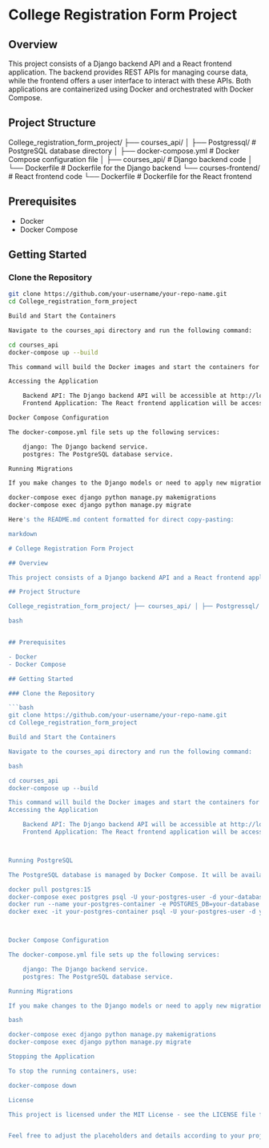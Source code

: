 # College Registration Form Project

## Overview

This project consists of a Django backend API and a React frontend application. The backend provides REST APIs for managing course data, while the frontend offers a user interface to interact with these APIs. Both applications are containerized using Docker and orchestrated with Docker Compose.

## Project Structure

College_registration_form_project/ ├── courses_api/ │ ├── Postgressql/ # PostgreSQL database directory │ ├── docker-compose.yml # Docker Compose configuration file │ ├── courses_api/ # Django backend code │ └── Dockerfile # Dockerfile for the Django backend └── courses-frontend/ # React frontend code └── Dockerfile # Dockerfile for the React frontend



## Prerequisites

- Docker
- Docker Compose

## Getting Started

### Clone the Repository

```bash
git clone https://github.com/your-username/your-repo-name.git
cd College_registration_form_project

Build and Start the Containers

Navigate to the courses_api directory and run the following command:

cd courses_api
docker-compose up --build

This command will build the Docker images and start the containers for both the Django backend and the PostgreSQL database.

Accessing the Application

    Backend API: The Django backend API will be accessible at http://localhost:8000.
    Frontend Application: The React frontend application will be accessible at http://localhost:3000.

Docker Compose Configuration

The docker-compose.yml file sets up the following services:

    django: The Django backend service.
    postgres: The PostgreSQL database service.

Running Migrations

If you make changes to the Django models or need to apply new migrations, you can run the following commands:

docker-compose exec django python manage.py makemigrations
docker-compose exec django python manage.py migrate

Here's the README.md content formatted for direct copy-pasting:

markdown

# College Registration Form Project

## Overview

This project consists of a Django backend API and a React frontend application. The backend provides REST APIs for managing course data, while the frontend offers a user interface to interact with these APIs. Both applications are containerized using Docker and orchestrated with Docker Compose.

## Project Structure

College_registration_form_project/ ├── courses_api/ │ ├── Postgressql/ # PostgreSQL database directory │ ├── docker-compose.yml # Docker Compose configuration file │ ├── courses_api/ # Django backend code │ └── Dockerfile # Dockerfile for the Django backend └── courses-frontend/ # React frontend code └── Dockerfile # Dockerfile for the React frontend

bash


## Prerequisites

- Docker
- Docker Compose

## Getting Started

### Clone the Repository

```bash
git clone https://github.com/your-username/your-repo-name.git
cd College_registration_form_project

Build and Start the Containers

Navigate to the courses_api directory and run the following command:

bash

cd courses_api
docker-compose up --build

This command will build the Docker images and start the containers for both the Django backend and the PostgreSQL database.
Accessing the Application

    Backend API: The Django backend API will be accessible at http://localhost:8000.
    Frontend Application: The React frontend application will be accessible at http://localhost:3000.



Running PostgreSQL

The PostgreSQL database is managed by Docker Compose. It will be available at localhost:5432 by default. Ensure that your Django settings are configured to connect to this database. The connection details are defined in your docker-compose.yml file.

docker pull postgres:15
docker-compose exec postgres psql -U your-postgres-user -d your-database
docker run --name your-postgres-container -e POSTGRES_DB=your-database -e POSTGRES_USER=your-postgres-user -e POSTGRES_PASSWORD=your-password -p 5432:5432 -d postgres:15
docker exec -it your-postgres-container psql -U your-postgres-user -d your-database



Docker Compose Configuration

The docker-compose.yml file sets up the following services:

    django: The Django backend service.
    postgres: The PostgreSQL database service.

Running Migrations

If you make changes to the Django models or need to apply new migrations, you can run the following commands:

bash

docker-compose exec django python manage.py makemigrations
docker-compose exec django python manage.py migrate

Stopping the Application

To stop the running containers, use:

docker-compose down

License

This project is licensed under the MIT License - see the LICENSE file for details.


Feel free to adjust the placeholders and details according to your project's specifics.

